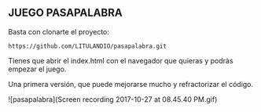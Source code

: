 ## JUEGO PASAPALABRA

Basta con clonarte el proyecto:

```
https://github.com/LITULANDIO/pasapalabra.git
```

Tienes que abrir el index.html con el navegador que quieras y podràs empezar el juego.

Una primera versión, que puede mejorarse mucho y refractorizar el código.

![pasapalabra](Screen recording 2017-10-27 at 08.45.40 PM.gif)